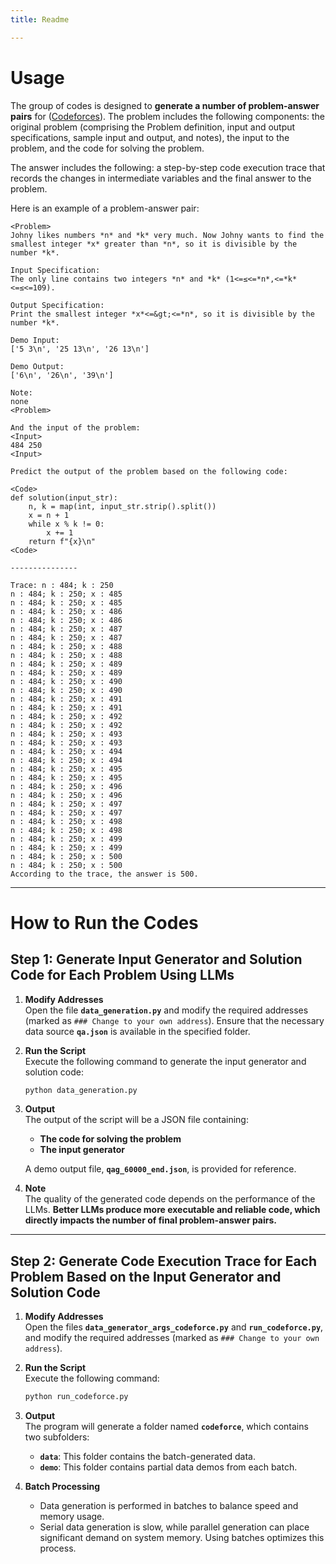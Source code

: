 ```yaml
---
title: Readme

---
```





# Usage
The group of codes is designed to **generate a number of problem-answer pairs** for ([Codeforces](https://codeforces.com/)). The problem includes the following components: the original problem (comprising the Problem definition, input and output specifications, sample input and output, and notes), the input to the problem, and the code for solving the problem.  

The answer includes the following: a step-by-step code execution trace that records the changes in intermediate variables and the final answer to the problem.  

Here is an example of a problem-answer pair:

```
<Problem>
Johny likes numbers *n* and *k* very much. Now Johny wants to find the smallest integer *x* greater than *n*, so it is divisible by the number *k*.

Input Specification:
The only line contains two integers *n* and *k* (1<=≤<=*n*,<=*k*<=≤<=109).

Output Specification:
Print the smallest integer *x*<=&gt;<=*n*, so it is divisible by the number *k*.

Demo Input:
['5 3\n', '25 13\n', '26 13\n']

Demo Output:
['6\n', '26\n', '39\n']

Note:
none
<Problem>

And the input of the problem:
<Input>
484 250
<Input>

Predict the output of the problem based on the following code:

<Code>
def solution(input_str):
    n, k = map(int, input_str.strip().split())
    x = n + 1
    while x % k != 0:
        x += 1
    return f"{x}\n"
<Code>

---------------

Trace: n : 484; k : 250
n : 484; k : 250; x : 485
n : 484; k : 250; x : 485
n : 484; k : 250; x : 486
n : 484; k : 250; x : 486
n : 484; k : 250; x : 487
n : 484; k : 250; x : 487
n : 484; k : 250; x : 488
n : 484; k : 250; x : 488
n : 484; k : 250; x : 489
n : 484; k : 250; x : 489
n : 484; k : 250; x : 490
n : 484; k : 250; x : 490
n : 484; k : 250; x : 491
n : 484; k : 250; x : 491
n : 484; k : 250; x : 492
n : 484; k : 250; x : 492
n : 484; k : 250; x : 493
n : 484; k : 250; x : 493
n : 484; k : 250; x : 494
n : 484; k : 250; x : 494
n : 484; k : 250; x : 495
n : 484; k : 250; x : 495
n : 484; k : 250; x : 496
n : 484; k : 250; x : 496
n : 484; k : 250; x : 497
n : 484; k : 250; x : 497
n : 484; k : 250; x : 498
n : 484; k : 250; x : 498
n : 484; k : 250; x : 499
n : 484; k : 250; x : 499
n : 484; k : 250; x : 500
n : 484; k : 250; x : 500
According to the trace, the answer is 500.
```

---

# How to Run the Codes

## Step 1: Generate Input Generator and Solution Code for Each Problem Using LLMs

1. **Modify Addresses**  
   Open the file **`data_generation.py`** and modify the required addresses (marked as `### Change to your own address`). Ensure that the necessary data source **`qa.json`** is available in the specified folder.

2. **Run the Script**  
   Execute the following command to generate the input generator and solution code:
   ```bash
   python data_generation.py
   ```

3. **Output**  
   The output of the script will be a JSON file containing:  
   - **The code for solving the problem**  
   - **The input generator**  

   A demo output file, **`qag_60000_end.json`**, is provided for reference.

4. **Note**  
   The quality of the generated code depends on the performance of the LLMs. **Better LLMs produce more executable and reliable code, which directly impacts the number of final problem-answer pairs.**

---

## Step 2: Generate Code Execution Trace for Each Problem Based on the Input Generator and Solution Code

1. **Modify Addresses**  
   Open the files **`data_generator_args_codeforce.py`** and **`run_codeforce.py`**, and modify the required addresses (marked as `### Change to your own address`).

2. **Run the Script**  
   Execute the following command:
   ```bash
   python run_codeforce.py
   ```

3. **Output**  
   The program will generate a folder named **`codeforce`**, which contains two subfolders:
   - **`data`**: This folder contains the batch-generated data.  
   - **`demo`**: This folder contains partial data demos from each batch.

4. **Batch Processing**  
   - Data generation is performed in batches to balance speed and memory usage.  
   - Serial data generation is slow, while parallel generation can place significant demand on system memory. Using batches optimizes this process.


